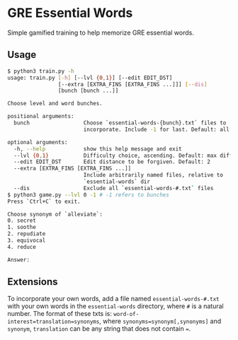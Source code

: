# GRE Essential Words

Simple gamified training to help memorize GRE essential words.

## Usage

```bash
$ python3 train.py -h
usage: train.py [-h] [--lvl {0,1}] [--edit EDIT_DST]
                [--extra [EXTRA_FINS [EXTRA_FINS ...]]] [--dis]
                [bunch [bunch ...]]

Choose level and word bunches.

positional arguments:
  bunch                 Choose `essential-words-{bunch}.txt` files to
                        incorporate. Include -1 for last. Default: all

optional arguments:
  -h, --help            show this help message and exit
  --lvl {0,1}           Difficulty choice, ascending. Default: max difficulty
  --edit EDIT_DST       Edit distance to be forgiven. Default: 2
  --extra [EXTRA_FINS [EXTRA_FINS ...]]
                        Include arbitrarily named files, relative to
                        `essential-words` dir
  --dis                 Exclude all `essential-words-#.txt` files
$ python3 game.py --lvl 0 -1 # -1 refers to bunches
Press `Ctrl+C` to exit.

Choose synonym of `alleviate`:
0. secret
1. soothe
2. repudiate
3. equivocal
4. reduce

Answer:
```

## Extensions

To incorporate your own words, add a file named `essential-words-#.txt`
with your own words in the `essential-words` directory, where `#` is a natural number.
The format of these txts is: `word-of-interest=translation=synonyms`, where `synonyms=synonym[,synonyms]`
and `synonym`, `translation` can be any string that does not contain `=`.

